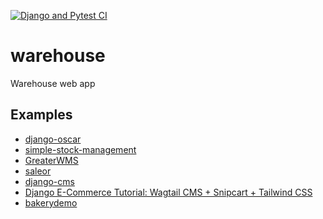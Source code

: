 [![Django and Pytest CI](https://github.com/mbrav/warehouse/actions/workflows/django.yml/badge.svg)](https://github.com/mbrav/warehouse/actions/workflows/django.yml)

# warehouse

Warehouse web app

## Examples

-   [django-oscar](https://github.com/django-oscar/django-oscar)
-   [simple-stock-management](https://github.com/Aninstance/simple-stock-management)
-   [GreaterWMS](https://github.com/Singosgu/GreaterWMS)
-   [saleor](https://github.com/saleor/saleor)
-   [django-cms](https://github.com/django-cms/django-cms)
-   [Django E-Commerce Tutorial: Wagtail CMS + Snipcart + Tailwind CSS](https://github.com/snipcart/django-ecommerce-wagtail-v3)
-   [bakerydemo](https://github.com/wagtail/bakerydemo)
